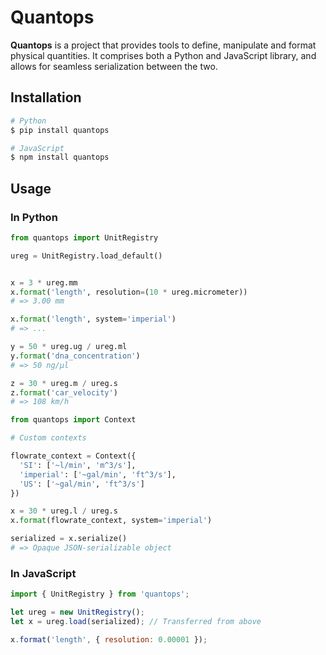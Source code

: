 # Quantops

**Quantops** is a project that provides tools to define, manipulate and format physical quantities. It comprises both a Python and JavaScript library, and allows for seamless serialization between the two.


## Installation

```sh
# Python
$ pip install quantops

# JavaScript
$ npm install quantops
```


## Usage

### In Python

```py
from quantops import UnitRegistry

ureg = UnitRegistry.load_default()


x = 3 * ureg.mm
x.format('length', resolution=(10 * ureg.micrometer))
# => 3.00 mm

x.format('length', system='imperial')
# => ...

y = 50 * ureg.ug / ureg.ml
y.format('dna_concentration')
# => 50 ng/µl

z = 30 * ureg.m / ureg.s
z.format('car_velocity')
# => 108 km/h
```

```py
from quantops import Context

# Custom contexts

flowrate_context = Context({
  'SI': ['~l/min', 'm^3/s'],
  'imperial': ['~gal/min', 'ft^3/s'],
  'US': ['~gal/min', 'ft^3/s']
})

x = 30 * ureg.l / ureg.s
x.format(flowrate_context, system='imperial')
```

```py
serialized = x.serialize()
# => Opaque JSON-serializable object
```

### In JavaScript

```js
import { UnitRegistry } from 'quantops';

let ureg = new UnitRegistry();
let x = ureg.load(serialized); // Transferred from above

x.format('length', { resolution: 0.00001 });
```
